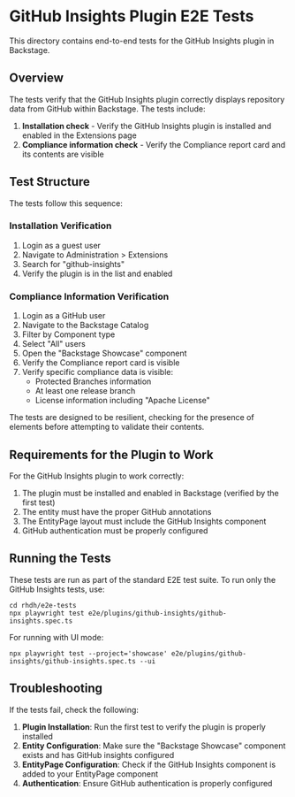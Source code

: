 # GitHub Insights Plugin E2E Tests

This directory contains end-to-end tests for the GitHub Insights plugin in Backstage.

## Overview

The tests verify that the GitHub Insights plugin correctly displays repository data from GitHub within Backstage. The tests include:

1. **Installation check** - Verify the GitHub Insights plugin is installed and enabled in the Extensions page
2. **Compliance information check** - Verify the Compliance report card and its contents are visible

## Test Structure

The tests follow this sequence:

### Installation Verification

1. Login as a guest user
2. Navigate to Administration > Extensions
3. Search for "github-insights"
4. Verify the plugin is in the list and enabled

### Compliance Information Verification

1. Login as a GitHub user
2. Navigate to the Backstage Catalog
3. Filter by Component type
4. Select "All" users
5. Open the "Backstage Showcase" component
6. Verify the Compliance report card is visible
7. Verify specific compliance data is visible:
   - Protected Branches information
   - At least one release branch
   - License information including "Apache License"

The tests are designed to be resilient, checking for the presence of elements before attempting to validate their contents.

## Requirements for the Plugin to Work

For the GitHub Insights plugin to work correctly:

1. The plugin must be installed and enabled in Backstage (verified by the first test)
2. The entity must have the proper GitHub annotations
3. The EntityPage layout must include the GitHub Insights component
4. GitHub authentication must be properly configured

## Running the Tests

These tests are run as part of the standard E2E test suite. To run only the GitHub Insights tests, use:

```
cd rhdh/e2e-tests
npx playwright test e2e/plugins/github-insights/github-insights.spec.ts
```

For running with UI mode:

```
npx playwright test --project='showcase' e2e/plugins/github-insights/github-insights.spec.ts --ui
```

## Troubleshooting

If the tests fail, check the following:

1. **Plugin Installation**: Run the first test to verify the plugin is properly installed
2. **Entity Configuration**: Make sure the "Backstage Showcase" component exists and has GitHub insights configured
3. **EntityPage Configuration**: Check if the GitHub Insights component is added to your EntityPage component
4. **Authentication**: Ensure GitHub authentication is properly configured
